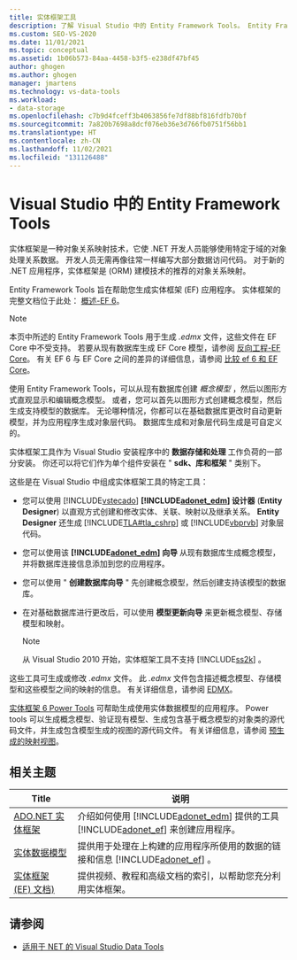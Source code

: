 ```yaml
---
title: 实体框架工具
description: 了解 Visual Studio 中的 Entity Framework Tools。 Entity Framework Tools 旨在帮助您生成实体框架 (EF) 应用程序。
ms.custom: SEO-VS-2020
ms.date: 11/01/2021
ms.topic: conceptual
ms.assetid: 1b06b573-84aa-4458-b3f5-e238df47bf45
author: ghogen
ms.author: ghogen
manager: jmartens
ms.technology: vs-data-tools
ms.workload:
- data-storage
ms.openlocfilehash: c7b9d4fceff3b4063856fe7df88bf816fdfb70bf
ms.sourcegitcommit: 7a820b7698a8dcf076eb36e3d766fb0751f56bb1
ms.translationtype: HT
ms.contentlocale: zh-CN
ms.lasthandoff: 11/02/2021
ms.locfileid: "131126488"
---
```

# <a name="entity-framework-tools-in-visual-studio"></a>Visual Studio 中的 Entity Framework Tools

实体框架是一种对象关系映射技术，它使 .NET 开发人员能够使用特定于域的对象处理关系数据。 开发人员无需再像往常一样编写大部分数据访问代码。 对于新的 .NET 应用程序，实体框架是 (ORM) 建模技术的推荐的对象关系映射。

Entity Framework Tools 旨在帮助您生成实体框架 (EF) 应用程序。 实体框架的完整文档位于此处： [概述-EF 6](/ef/ef6/)。

  > [!NOTE]
  > 本页中所述的 Entity Framework Tools 用于生成 *.edmx* 文件，这些文件在 EF Core 中不受支持。 若要从现有数据库生成 EF Core 模型，请参阅 [反向工程-EF Core](/ef/core/managing-schemas/scaffolding)。 有关 EF 6 与 EF Core 之间的差异的详细信息，请参阅 [比较 ef 6 和 EF Core](/ef/efcore-and-ef6/)。

使用 Entity Framework Tools，可以从现有数据库创建 *概念模型* ，然后以图形方式直观显示和编辑概念模型。 或者，您可以首先以图形方式创建概念模型，然后生成支持模型的数据库。 无论哪种情况，你都可以在基础数据库更改时自动更新模型，并为应用程序生成对象层代码。 数据库生成和对象层代码生成是可自定义的。

实体框架工具作为 Visual Studio 安装程序中的 **数据存储和处理** 工作负荷的一部分安装。 你还可以将它们作为单个组件安装在 " **sdk、库和框架** " 类别下。

这些是在 Visual Studio 中组成实体框架工具的特定工具：

- 您可以使用 [!INCLUDE[vstecado](../data-tools/includes/vstecado_md.md)] **[!INCLUDE[adonet_edm](../data-tools/includes/adonet_edm_md.md)] 设计器** (**Entity Designer**) 以直观方式创建和修改实体、关联、映射以及继承关系。 **Entity Designer** 还生成 [!INCLUDE[TLA#tla_cshrp](../data-tools/includes/tlasharptla_cshrp_md.md)] 或 [!INCLUDE[vbprvb](../code-quality/includes/vbprvb_md.md)] 对象层代码。

- 您可以使用该 **[!INCLUDE[adonet_edm](../data-tools/includes/adonet_edm_md.md)] 向导** 从现有数据库生成概念模型，并将数据库连接信息添加到您的应用程序。

- 您可以使用 " **创建数据库向导** " 先创建概念模型，然后创建支持该模型的数据库。

- 在对基础数据库进行更改后，可以使用 **模型更新向导** 来更新概念模型、存储模型和映射。

  > [!NOTE]
  > 从 Visual Studio 2010 开始，实体框架工具不支持 [!INCLUDE[ss2k](../data-tools/includes/ss2k_md.md)] 。

这些工具可生成或修改 *.edmx* 文件。 此 *.edmx* 文件包含描述概念模型、存储模型和这些模型之间的映射的信息。 有关详细信息，请参阅 [EDMX](/ef/ef6/)。

[实体框架 6 Power Tools](https://marketplace.visualstudio.com/items?itemName=EntityFrameworkTeam.EntityFrameworkPowerToolsBeta4) 可帮助生成使用实体数据模型的应用程序。 Power tools 可以生成概念模型、验证现有模型、生成包含基于概念模型的对象类的源代码文件，并生成包含模型生成的视图的源代码文件。 有关详细信息，请参阅 [预生成的映射视图](/ef/ef6/fundamentals/performance/pre-generated-views)。

## <a name="related-topics"></a>相关主题

| Title | 说明 |
| - | - |
| [ADO.NET 实体框架](/dotnet/framework/data/adonet/ef/index) | 介绍如何使用 [!INCLUDE[adonet_edm](../data-tools/includes/adonet_edm_md.md)] 提供的工具 [!INCLUDE[adonet_ef](../data-tools/includes/adonet_ef_md.md)] 来创建应用程序。 |
| [实体数据模型](/dotnet/framework/data/adonet/entity-data-model) | 提供用于处理在上构建的应用程序所使用的数据的链接和信息 [!INCLUDE[adonet_ef](../data-tools/includes/adonet_ef_md.md)] 。 |
| [实体框架 (EF) 文档) ](/ef/ef6/get-started) | 提供视频、教程和高级文档的索引，以帮助您充分利用实体框架。 |

## <a name="see-also"></a>请参阅

- [适用于 NET 的 Visual Studio Data Tools](../data-tools/visual-studio-data-tools-for-dotnet.md)
